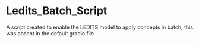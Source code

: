 # Ledits_Batch_Script
A script created to enable the LEDITS model to apply concepts in batch; this was absent in the default gradio file
